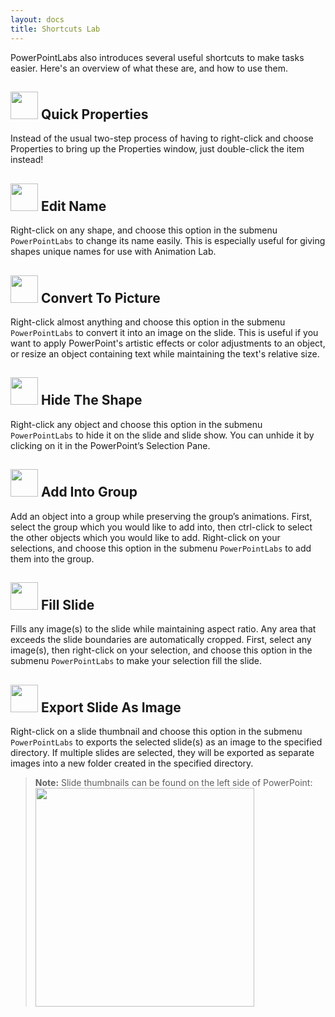 ```yaml
---
layout: docs
title: Shortcuts Lab
---
```


PowerPointLabs also introduces several useful shortcuts to make tasks easier. Here's an overview of what these are, and how to use them.

## <img src="{{ site.baseurl }}/img/docs/shortcuts-lab/image_0.png" width="44"> Quick Properties

Instead of the usual two-step process of having to right-click and choose Properties to bring up the Properties window, just double-click the item instead!

## <img src="{{ site.baseurl }}/img/docs/shortcuts-lab/image_1.png" width="44"> Edit Name

Right-click on any shape, and choose this option in the submenu `PowerPointLabs` to change its name easily. This is especially useful for giving shapes unique names for use with Animation Lab.

## <img src="{{ site.baseurl }}/img/docs/shortcuts-lab/image_4.png" width="44"> Convert To Picture

Right-click almost anything and choose this option in the submenu `PowerPointLabs` to convert it into an image on the slide. This is useful if you want to apply PowerPoint's artistic effects or color adjustments to an object, or resize an object containing text while maintaining the text's relative size.

## <img src="{{ site.baseurl }}/img/docs/shortcuts-lab/image_6.png" width="44"> Hide The Shape

Right-click any object and choose this option in the submenu `PowerPointLabs` to hide it on the slide and slide show. You can unhide it by clicking on it in the PowerPoint’s Selection Pane.

## <img src="{{ site.baseurl }}/img/docs/shortcuts-lab/image_5.png" width="44"> Add Into Group

Add an object into a group while preserving the group’s animations. First, select the group which you would like to add into, then ctrl-click to select the other objects which you would like to add. Right-click on your selections, and choose this option in the submenu `PowerPointLabs` to add them into the group.

## <img src="{{ site.baseurl }}/img/docs/shortcuts-lab/image_7.png" width="44"> Fill Slide

Fills any image(s) to the slide while maintaining aspect ratio. Any area that exceeds the slide boundaries are automatically cropped. First, select any image(s), then right-click on your selection, and choose this option in the submenu `PowerPointLabs` to make your selection fill the slide.

## <img src="{{ site.baseurl }}/img/docs/shortcuts-lab/image_8.png" width="44"> Export Slide As Image

Right-click on a slide thumbnail and choose this option in the submenu `PowerPointLabs` to exports the selected slide(s) as an image to the specified directory. If multiple slides are selected, they will be exported as separate images into a new folder created in the specified directory.

> **Note:** Slide thumbnails can be found on the left side of PowerPoint: <img src="{{ site.baseurl }}/img/docs/shortcuts-lab/image_8.png" width="350">
